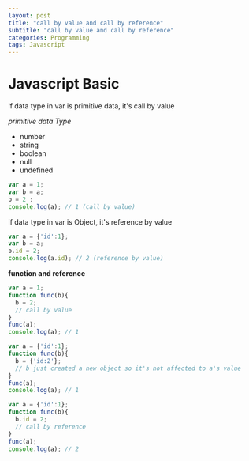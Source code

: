 ```yaml
---
layout: post
title: "call by value and call by reference"
subtitle: "call by value and call by reference"
categories: Programming
tags: Javascript
---
```


# **Javascript Basic**<br>
if data type in var is primitive data, it's call by value  <br>

*primitive data Type*
- number
- string
- boolean
- null
- undefined

```javascript
var a = 1;
var b = a;
b = 2 ;
console.log(a); // 1 (call by value)
```


if data type in var is Object, it's reference by value  <br>

```javascript
var a = {'id':1};
var b = a;
b.id = 2;
console.log(a.id); // 2 (reference by value)
```

**function and reference**

```javascript
var a = 1;
function func(b){
  b = 2;
  // call by value
}
func(a);
console.log(a); // 1
```

```javascript
var a = {'id':1};
function func(b){
  b = {'id:2'};
  // b just created a new object so it's not affected to a's value
}
func(a);
console.log(a); // 1
```


```javascript
var a = {'id':1};
function func(b){
  b.id = 2;
  // call by reference
}
func(a);
console.log(a); // 2
```
